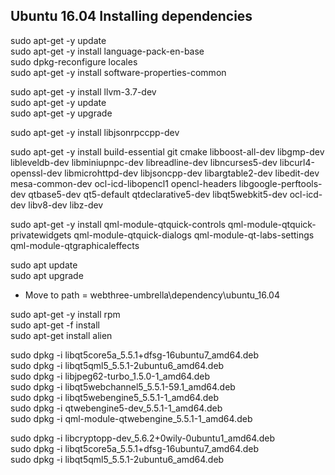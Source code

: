 ## Ubuntu 16.04 Installing dependencies

sudo apt-get -y update		
sudo apt-get -y install language-pack-en-base		
sudo dpkg-reconfigure locales		
sudo apt-get -y install software-properties-common		

sudo apt-get -y install llvm-3.7-dev		
sudo apt-get -y update		
sudo apt-get -y upgrade		

sudo apt-get -y install libjsonrpccpp-dev		

sudo apt-get -y install build-essential git cmake libboost-all-dev libgmp-dev libleveldb-dev libminiupnpc-dev libreadline-dev libncurses5-dev libcurl4-openssl-dev libmicrohttpd-dev libjsoncpp-dev libargtable2-dev libedit-dev mesa-common-dev ocl-icd-libopencl1 opencl-headers libgoogle-perftools-dev qtbase5-dev qt5-default qtdeclarative5-dev libqt5webkit5-dev ocl-icd-dev libv8-dev libz-dev		

sudo apt-get -y install qml-module-qtquick-controls qml-module-qtquick-privatewidgets qml-module-qtquick-dialogs qml-module-qt-labs-settings qml-module-qtgraphicaleffects		

sudo apt update		
sudo apt upgrade		

* Move to path = webthree-umbrella\dependency\ubuntu_16.04     

sudo apt-get -y install rpm		
sudo apt-get -f install		
sudo apt-get install alien		

sudo dpkg -i libqt5core5a_5.5.1+dfsg-16ubuntu7_amd64.deb		
sudo dpkg -i libqt5qml5_5.5.1-2ubuntu6_amd64.deb		
sudo dpkg -i libjpeg62-turbo_1.5.0-1_amd64.deb		
sudo dpkg -i libqt5webchannel5_5.5.1-59.1_amd64.deb		
sudo dpkg -i libqt5webengine5_5.5.1-1_amd64.deb		
sudo dpkg -i qtwebengine5-dev_5.5.1-1_amd64.deb		
sudo dpkg -i qml-module-qtwebengine_5.5.1-1_amd64.deb		

sudo dpkg -i libcryptopp-dev_5.6.2+0wily-0ubuntu1_amd64.deb		
sudo dpkg -i libqt5core5a_5.5.1+dfsg-16ubuntu7_amd64.deb		
sudo dpkg -i libqt5qml5_5.5.1-2ubuntu6_amd64.deb		
